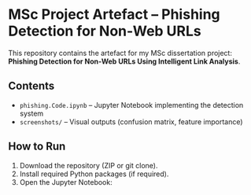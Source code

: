 # MSc Project Artefact – Phishing Detection for Non-Web URLs

This repository contains the artefact for my MSc dissertation project:
**Phishing Detection for Non-Web URLs Using Intelligent Link Analysis**.

## Contents
- `phishing.Code.ipynb` – Jupyter Notebook implementing the detection system
- `screenshots/` – Visual outputs (confusion matrix, feature importance)

## How to Run
1. Download the repository (ZIP or git clone).
2. Install required Python packages (if required).
3. Open the Jupyter Notebook:
